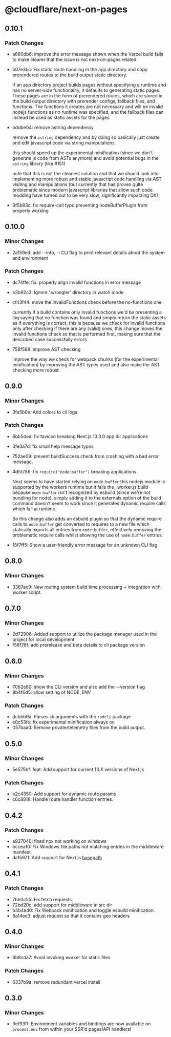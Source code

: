 # @cloudflare/next-on-pages

## 0.10.1

### Patch Changes

- a680db6: improve the error message shown when the Vercel build fails to make clearer that the issue is not next-on-pages related
- b07e3bc: Fix static route handling in the app directory and copy prerendered routes to the build output static directory.

  If an app directory project builds pages without specifying a runtime and has no server-side functionality, it defaults to generating static pages. These pages are in the form of prerendered routes, which are stored in the build output directory with prerender configs, fallback files, and functions. The functions it creates are not necessary and will be invalid nodejs functions as no runtime was specified, and the fallback files can instead be used as static assets for the pages.

- bddbe04: remove astring dependency

  remove the `astring` dependency and by doing so basically just create and edit
  javascript code via string manipulations.

  this should speed up the experimental minification (since we don't generate js code
  from ASTs anymore) and avoid potential bugs in the `astring` library (like #151)

  note that this is not the cleanest solution and that we should look into implementing
  more robust and stable javascript code handling via AST visiting and manipulations
  (but currently that has proven quite problematic since modern javascript libraries that
  allow such code modding have turned out to be very slow, significantly impacting DX)

- 9f5b83c: fix require-call typo preventing nodeBufferPlugin from properly working

## 0.10.0

### Minor Changes

- 2a159ed: add --info, -i CLI flag to print relevant details about the system and environment

### Patch Changes

- dc74ffe: fix: properly align invalid functions in error message
- e3b92c3: Ignore '.wrangler' directory in watch mode
- cf43f44: move the invalidFunctions check before the no-functions one

  currently if a build contains only invalid functions we'd be presenting a log
  saying that no function was found and simply return the static assets as if
  everything is correct, this is because we check for invalid functions only
  after checking if there are any (valid) ones, this change moves the invalid
  functions check so that is performed first, making sure that the described case
  successfully errors

- 758f588: improve AST checking

  improve the way we check for webpack chunks (for the experimental minification) by
  improving the AST types used and also make the AST checking more robust

## 0.9.0

### Minor Changes

- 3fa5b0e: Add colors to cli logs

### Patch Changes

- 6bb5dea: fix favicon breaking Next.js 13.3.0 app dir applications
- 3fe3a7d: fix small help message typos
- 752ae09: prevent buildSuccess check from crashing with a bad error message.
- 4dfd789: fix `require("node:buffer")` breaking applications

  Next seems to have started relying on `node:buffer` this nodejs module is supported by the workers
  runtime but it fails the \_worker.js build because `node:buffer` isn't recognized by esbuild (since
  we're not bundling for node), simply adding it to the externals option of the build command doesn't
  seem to work since it generates dynamic require calls which fail at runtime.

  So this change also adds an esbuild plugin so that the dynamic require calls to `node:buffer`
  get converted to requires to a new file which statically exports all entries from `node:buffer`,
  effectively removing the problematic require calls whilst allowing the use of `node:buffer` entries.

- 15f7ff5: Show a user-friendly error message for an unknown CLI flag

## 0.8.0

### Minor Changes

- 3387ac9: New routing system build time processing + integration with worker script.

## 0.7.0

### Minor Changes

- 2d72906: Added support to utilize the package manager used in the project for local development
- f58f76f: add prerelease and beta details to cli package version

## 0.6.0

### Minor Changes

- 70b2e80: show the CLI version and also add the --version flag
- 8b4f6d5: allow setting of NODE_ENV

### Patch Changes

- dcbbb9a: Parses cli arguments with the `zodcli` package
- e0c53fe: fix experimental minification always on
- 057baa0: Remove private/telemetry files from the build output.

## 0.5.0

### Minor Changes

- 5e575bf: feat: Add support for current 13.X versions of Next.js

### Patch Changes

- e2c4350: Add support for dynamic route params
- c6c8818: Handle route handler function entries.

## 0.4.2

### Patch Changes

- a937040: fixed npx not working on windows
- bcceaf0: Fix Windows file paths not matching entries in the middleware manifest.
- da15971: Add support for Next.js [basepath](https://nextjs.org/docs/api-reference/next.config.js/basepath)

## 0.4.1

### Patch Changes

- 7bb0c55: Fix fetch requests.
- 72bd20c: add support for middleware in src dir
- b4b4ed0: Fix Webpack minification and toggle esbuild minification.
- 8a14ee3: adjust request so that it contains geo headers

## 0.4.0

### Minor Changes

- 6b8cda7: Avoid invoking worker for static files

### Patch Changes

- 6337b9a: remove redundant vercel install

## 0.3.0

### Minor Changes

- 9ef93ff: Environment variables and bindings are now available on `process.env` from within your SSR'd pages/API handlers!
